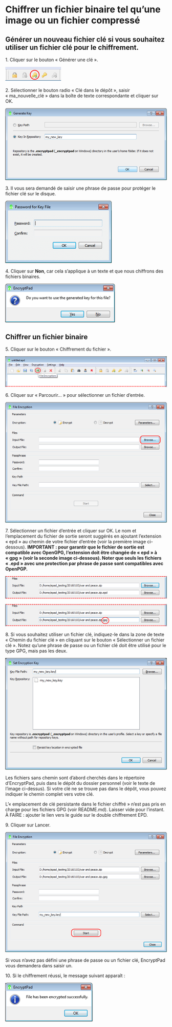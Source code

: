 # Chiffrer un fichier binaire tel qu’une image ou un fichier compressé

## Générer un nouveau fichier clé si vous souhaitez utiliser un fichier clé pour le chiffrement.

1\. Cliquer sur le bouton «&nbsp;Générer une clé&nbsp;».

![Bouton «&nbsp;Générer une clé&nbsp;»](images/generate_key_tool_button.png)

2\. Sélectionner le bouton radio «&nbsp;Clé dans le dépôt&nbsp;», saisir « ma_nouvelle_clé » dans la boîte de texte correspondante et cliquer sur OK.

![Boîte de dialogue « Générer une clé »](images/generate_key_dialog.png)

3\. Il vous sera demandé de saisir une phrase de passe pour protéger le fichier clé sur le disque.

![Phrase de passe du fichier](images/set_passphrase_for_key.png)

4\. Cliquer sur **Non**, car cela s’applique à un texte et que nous chiffrons des fichiers binaires.

![Boîte de dialogue «&nbsp;Utiliser une nouvelle clé&nbsp;»](images/use_new_key_dialog.png)

## Chiffrer un fichier binaire

5\. Cliquer sur le bouton «&nbsp;Chiffrement du fichier&nbsp;».

![Bouton «&nbsp;Chiffrement du fichier&nbsp;»](images/file_encryption_tool_button.png)

6\. Cliquer sur «&nbsp;Parcourir...&nbsp;» pour sélectionner un fichier d’entrée.

![Sélectionner un fichier d’entrée](images/select_input_file.png) 

7\. Sélectionner un fichier d’entrée et cliquer sur OK. Le nom et l’emplacement du fichier de sortie seront suggérés en ajoutant l’extension « epd » au chemin de votre fichier d’entrée (voir la première image ci-dessous). **IMPORTANT : pour garantir que le fichier de sortie est compatible avec OpenGPG, l’extension doit être changée de « epd » à « gpg » (voir la seconde image ci-dessous). Noter que seuls les fichiers « .epd » avec une protection par phrase de passe sont compatibles avec OpenPGP.**

![Nom de fichier de sortie suggéré](images/input_file_selected.png)

![Renommé en gpg](images/renamed_to_gpg.png)

8\. Si vous souhaitez utiliser un fichier clé, indiquez-le dans la zone de texte «&nbsp;Chemin du fichier clé&nbsp;» en cliquant sur le bouton «&nbsp;Sélectionner un fichier clé&nbsp;». Notez qu’une phrase de passe ou un fichier clé doit être utilisé pour le type GPG, mais pas les deux.

![Boîte de dialogue «&nbsp;Définir une clé&nbsp;»](images/set_key_dialog.png)

Les fichiers sans chemin sont d’abord cherchés dans le répertoire d’EncryptPad, puis dans le dépôt du dossier personnel (voir le texte de l’image ci-dessus). Si votre clé ne se trouve pas dans le dépôt, vous pouvez indiquer le chemin complet vers votre clé. 

L’« emplacement de clé persistante dans le fichier chiffré » n’est pas pris en charge pour les fichiers GPG (voir README.md). Laisser vide pour l’instant. À FAIRE : ajouter le lien vers le guide sur le double chiffrement EPD.

9\. Cliquer sur Lancer.

![Bouton Lancer](images/start_button.png)

Si vous n’avez pas défini une phrase de passe ou un fichier clé, EncryptPad vous demandera dans saisir un.

10\. Si le chiffrement réussi, le message suivant apparaît :

![Chiffrement réussi](images/encryption_success.png)